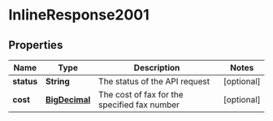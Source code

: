 
# InlineResponse2001

## Properties
Name | Type | Description | Notes
------------ | ------------- | ------------- | -------------
**status** | **String** | The status of the API request |  [optional]
**cost** | [**BigDecimal**](BigDecimal.md) | The cost of fax for the specified fax number |  [optional]



